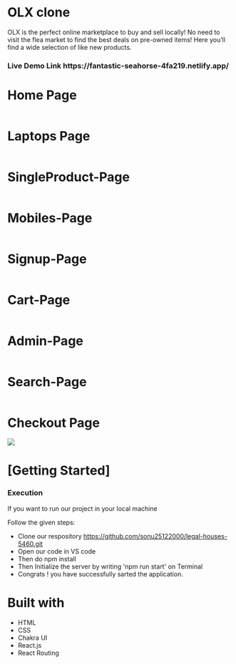 # OLX clone
OLX is the perfect online marketplace to buy and sell locally! No need to visit the flea market to find the best deals on pre-owned items! Here you’ll find a wide selection of like new products.

<h3>Live Demo Link https://fantastic-seahorse-4fa219.netlify.app/ </h3>



 <h1>Home Page</h1>
    <img src="https://i.postimg.cc/fb41zvP9/Screenshot-from-2023-01-30-20-50-48.png" alt="">
  <h1>Laptops Page</h1>
    <img src="https://i.postimg.cc/8zfqgYZG/Screenshot-from-2023-01-30-20-51-28.png" alt="">
     <h1>SingleProduct-Page</h1>
    <img src="https://i.postimg.cc/vHBJ3T9c/Screenshot-from-2023-01-30-20-53-09.png" alt="">
     <h1>Mobiles-Page</h1>
    <img src="https://i.postimg.cc/HshfKm43/Screenshot-from-2023-01-30-20-52-23.png" alt="">
     <h1>Signup-Page</h1>
    <img src="https://i.postimg.cc/63fk1GYG/Screenshot-from-2023-01-30-20-50-23.png" alt="">
     <h1>Cart-Page</h1>
    <img src="https://i.postimg.cc/yxWLXJ5K/Screenshot-from-2023-01-30-20-54-14.png" alt="">
    <h1>Admin-Page</h1>
    <img src="https://i.postimg.cc/g0qtYbRC/Screenshot-from-2023-01-30-20-55-01.png" alt="">
    <h1>Search-Page</h1>
    <img src="https://i.postimg.cc/9XN8XpRQ/Screenshot-from-2023-01-30-20-56-53.png" alt="">
    <h1>Checkout Page</h1>
    <img src="https://i.postimg.cc/MG8r2pc0/Screenshot-from-2023-01-30-20-54-22.png">
    <h1>[Getting Started]</h1>
    <h3>Execution</h3>
    <p>If you want to run our project in your local machine</p>
    <p>Follow the given steps:</p>
    <ul>
        <li>Clone our respository <a href="https://github.com/sonu25122000/legal-houses-5460.git">https://github.com/sonu25122000/legal-houses-5460.git</a></li>
        <li>Open our code in VS code </li>
 <li>Then do npm install</li>
        <li>Then Initialize the server by writing 'npm run start' on Terminal</li>
 <li>Congrats !  you have successfully sarted the application.</li>
    </ul>
        <h1>Built with</h1>
    <ul>
        <li>HTML</li>
        <li>CSS</li>
        <li>Chakra UI</li>
  <li>React.js</li>
  <li>React Routing</li>
